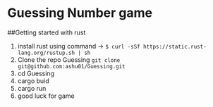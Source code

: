 # Guessing Number game

##Getting started with rust
1. install rust using command -> `$ curl -sSf https://static.rust-lang.org/rustup.sh | sh`
2. Clone the repo Guessing `git clone git@github.com:ashu01/Guessing.git`
3. cd Guessing
4. cargo buid
5. cargo run
6. good luck for game
